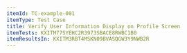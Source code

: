 ```yaml
---
itemId: TC-example-001
itemType: Test Case
title: Verify User Information Display on Profile Screen
itemTests: KXITM77SYEHC2R3973SBACE8RWBC1B0
itemResultsIn: KXITM3RBT4MSKN09BVASQGW3Y9NWB2R
---
```


